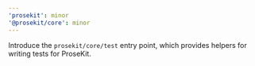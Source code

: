 ```yaml
---
'prosekit': minor
'@prosekit/core': minor
---
```


Introduce the `prosekit/core/test` entry point, which provides helpers for writing tests for ProseKit.
